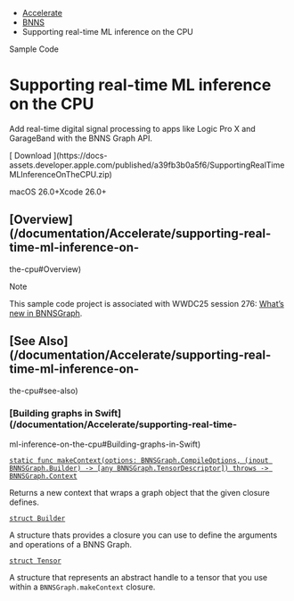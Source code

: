   * [ Accelerate ](/documentation/accelerate)
  * [ BNNS ](/documentation/accelerate/bnns-library)
  * Supporting real-time ML inference on the CPU 

Sample Code

# Supporting real-time ML inference on the CPU

Add real-time digital signal processing to apps like Logic Pro X and
GarageBand with the BNNS Graph API.

[ Download ](https://docs-
assets.developer.apple.com/published/a39fb3b0a5f6/SupportingRealTimeMLInferenceOnTheCPU.zip)

macOS 26.0+Xcode 26.0+

## [Overview](/documentation/Accelerate/supporting-real-time-ml-inference-on-
the-cpu#Overview)

Note

This sample code project is associated with WWDC25 session 276: [What’s new in
BNNSGraph](https://developer.apple.com/videos/play/wwdc2025/276).

## [See Also](/documentation/Accelerate/supporting-real-time-ml-inference-on-
the-cpu#see-also)

### [Building graphs in Swift](/documentation/Accelerate/supporting-real-time-
ml-inference-on-the-cpu#Building-graphs-in-Swift)

[`static func makeContext(options: BNNSGraph.CompileOptions, (inout
BNNSGraph.Builder) -> [any BNNSGraph.TensorDescriptor]) throws ->
BNNSGraph.Context`](/documentation/accelerate/bnnsgraph/makecontext\(options:_:\))

Returns a new context that wraps a graph object that the given closure
defines.

[`struct Builder`](/documentation/accelerate/bnnsgraph/builder)

A structure thats provides a closure you can use to define the arguments and
operations of a BNNS Graph.

[`struct Tensor`](/documentation/accelerate/bnnsgraph/builder/tensor)

A structure that represents an abstract handle to a tensor that you use within
a `BNNSGraph.makeContext` closure.

